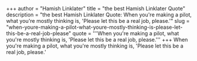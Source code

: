 +++
author = "Hamish Linklater"
title = "the best Hamish Linklater Quote"
description = "the best Hamish Linklater Quote: When you're making a pilot, what you're mostly thinking is, 'Please let this be a real job, please.'"
slug = "when-youre-making-a-pilot-what-youre-mostly-thinking-is-please-let-this-be-a-real-job-please"
quote = '''When you're making a pilot, what you're mostly thinking is, 'Please let this be a real job, please.'''
+++
When you're making a pilot, what you're mostly thinking is, 'Please let this be a real job, please.'
